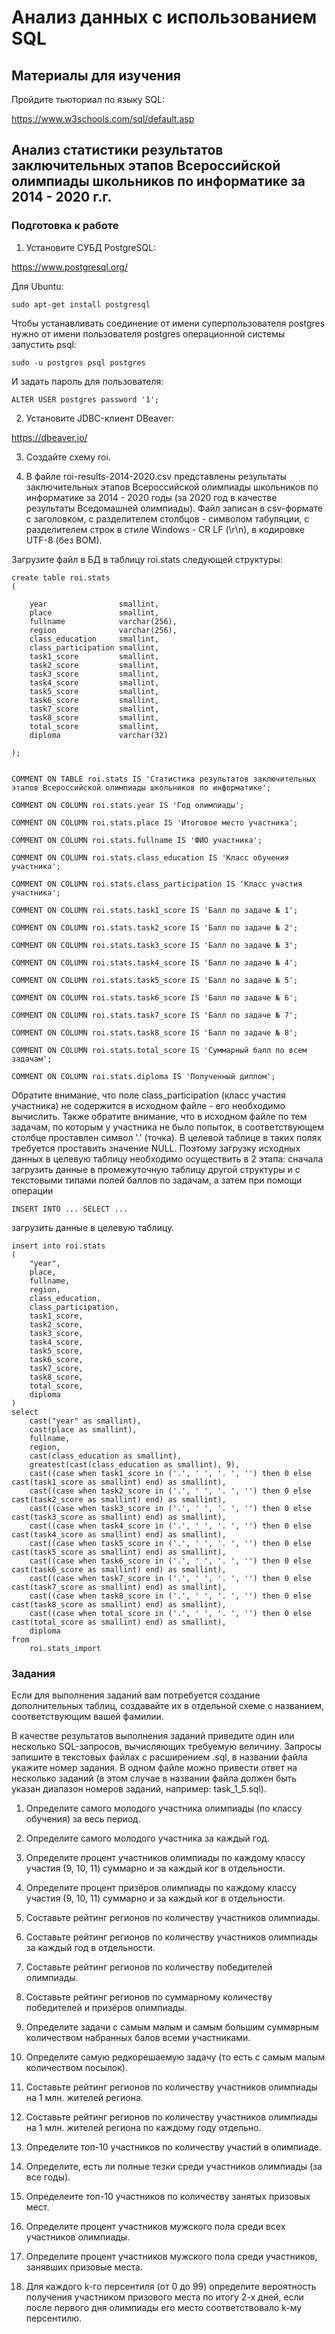 # Анализ данных с использованием SQL

## Материалы для изучения

Пройдите тьюториал по языку SQL:

https://www.w3schools.com/sql/default.asp

## Анализ статистики результатов заключительных этапов Всероссийской олимпиады школьников по информатике за 2014 - 2020 г.г.

### Подготовка к работе

1. Установите СУБД PostgreSQL:

https://www.postgresql.org/

Для Ubuntu:

	sudo apt-get install postgresql
	
Чтобы устанавливать соединение от имени суперпользователя postgres нужно от имени пользователя postgres операционной системы запустить psql:

	sudo -u postgres psql postgres

И задать пароль для пользователя:

	ALTER USER postgres password '1';

2. Установите JDBC-клиент DBeaver:

https://dbeaver.io/

3. Создайте схему roi.

4. В файле roi-results-2014-2020.csv представлены результаты заключительных этапов Всероссийской олимпиады школьников по информатике за 2014 - 2020 годы 
(за 2020 год в качестве результаты Вседомашней олимпиады). Файл записан в csv-формате с заголовком, с разделителем столбцов - символом табуляции, с разделителем строк 
в стиле Windows - CR LF (\r\n), в кодировке UTF-8 (без BOM).

Загрузите файл в БД в таблицу roi.stats следующей структуры:

	create table roi.stats
	(
	
		year				smallint,
		place				smallint,
		fullname			varchar(256),
		region				varchar(256),
		class_education		smallint,
		class_participation	smallint,
		task1_score			smallint,
		task2_score			smallint,
		task3_score			smallint,
		task4_score			smallint,
		task5_score			smallint,
		task6_score			smallint,
		task7_score			smallint,
		task8_score			smallint,
		total_score			smallint,
		diploma				varchar(32)
		
	);

	
	COMMENT ON TABLE roi.stats IS 'Статистика результатов заключительных этапов Всероссийской олимпиады школьников по информатике';

	COMMENT ON COLUMN roi.stats.year IS 'Год олимпиады';

	COMMENT ON COLUMN roi.stats.place IS 'Итоговое место участника';

	COMMENT ON COLUMN roi.stats.fullname IS 'ФИО участника';

	COMMENT ON COLUMN roi.stats.class_education IS 'Класс обучения участника';

	COMMENT ON COLUMN roi.stats.class_participation IS 'Класс участия участника';

	COMMENT ON COLUMN roi.stats.task1_score IS 'Балл по задаче № 1';
	
	COMMENT ON COLUMN roi.stats.task2_score IS 'Балл по задаче № 2';
	
	COMMENT ON COLUMN roi.stats.task3_score IS 'Балл по задаче № 3';
	
	COMMENT ON COLUMN roi.stats.task4_score IS 'Балл по задаче № 4';
	
	COMMENT ON COLUMN roi.stats.task5_score IS 'Балл по задаче № 5';
	
	COMMENT ON COLUMN roi.stats.task6_score IS 'Балл по задаче № 6';
	
	COMMENT ON COLUMN roi.stats.task7_score IS 'Балл по задаче № 7';
	
	COMMENT ON COLUMN roi.stats.task8_score IS 'Балл по задаче № 8';
	
	COMMENT ON COLUMN roi.stats.total_score IS 'Суммарный балл по всем задачам';
	
	COMMENT ON COLUMN roi.stats.diploma IS 'Полученный диплом';
	
Обратите внимание, что поле class_participation (класс участия участника) не содержится в исходном файле - его необходимо вычислить. Также обратите внимание, что 
в исходном файле по тем задачам, по которым у участника не было попыток, в соответствующем столбце проставлен символ '.' (точка). 
В целевой таблице в таких полях требуется проставить значение NULL. Поэтому загрузку исходных данных в целевую таблицу необходимо осуществить в 2 этапа: 
сначала загрузить данные в промежуточную таблицу другой структуры и с текстовыми типами полей баллов по задачам, а затем при помощи операции

	INSERT INTO ... SELECT ...
	
загрузить данные в целевую таблицу.

	insert into roi.stats 
	(
		"year",
		place,
		fullname,
		region,
		class_education,
		class_participation,
		task1_score,
		task2_score,
		task3_score,
		task4_score,
		task5_score,
		task6_score,
		task7_score,
		task8_score,
		total_score,
		diploma
	)
	select
		cast("year" as smallint),
		cast(place as smallint),
		fullname,
		region,
		cast(class_education as smallint),
		greatest(cast(class_education as smallint), 9),
		cast((case when task1_score in ('.', ' ', '. ', '') then 0 else cast(task1_score as smallint) end) as smallint),
		cast((case when task2_score in ('.', ' ', '. ', '') then 0 else cast(task2_score as smallint) end) as smallint),
		cast((case when task3_score in ('.', ' ', '. ', '') then 0 else cast(task3_score as smallint) end) as smallint),
		cast((case when task4_score in ('.', ' ', '. ', '') then 0 else cast(task4_score as smallint) end) as smallint),
		cast((case when task5_score in ('.', ' ', '. ', '') then 0 else cast(task5_score as smallint) end) as smallint),
		cast((case when task6_score in ('.', ' ', '. ', '') then 0 else cast(task6_score as smallint) end) as smallint),
		cast((case when task7_score in ('.', ' ', '. ', '') then 0 else cast(task7_score as smallint) end) as smallint),
		cast((case when task8_score in ('.', ' ', '. ', '') then 0 else cast(task8_score as smallint) end) as smallint),
		cast((case when total_score in ('.', ' ', '. ', '') then 0 else cast(total_score as smallint) end) as smallint),
		diploma
	from
		roi.stats_import

### Задания

Если для выполнения заданий вам потребуется создание дополнительных таблиц, создавайте их в отдельной схеме с названием, соответствующим вашей фамилии.

В качестве результатов выполнения заданий приведите один или несколько SQL-запросов, вычисляющих требуемую величину. Запросы запишите в текстовых файлах с расширением .sql,
в названии файла укажите номер задания. В одном файле можно привести ответ на несколько заданий (в этом случае в названии файла должен быть указан диапазон номеров
заданий, например: task_1_5.sql).

1. Определите самого молодого участника олимпиады (по классу обучения) за весь период.

2. Определите самого молодого участника за каждый год.

3. Определите процент участников олимпиады по каждому классу участия (9, 10, 11) суммарно и за каждый ког в отдельности.

4. Определите процент призёров олимпиады по каждому классу участия (9, 10, 11) суммарно и за каждый ког в отдельности.

5. Составьте рейтинг регионов по количеству участников олимпиады.

6. Составьте рейтинг регионов по количеству участников олимпиады за каждый год в отдельности.

7. Составьте рейтинг регионов по количеству победителей олимпиады.

8. Составьте рейтинг регионов по суммарному количеству победителей и призёров олимпиады.

9. Определите задачи с самым малым и самым большим суммарным количеством набранных балов всеми участниками.

10. Определите самую редкорешаемую задачу (то есть с самым малым количеством посылок).

11. Составьте рейтинг регионов по количеству участников олимпиады на 1 млн. жителей региона.

12. Составьте рейтинг регионов по количеству участников олимпиады на 1 млн. жителей региона по каждому году отдельно.

13. Определите топ-10 участников по количеству участий в олимпиаде.

14. Определите, есть ли полные тезки среди участников олимпиады (за все годы).

15. Определеите топ-10 участников по количеству занятых призовых мест.

16. Определите процент участников мужского пола среди всех участников олимпиады.

17. Определите процент участников мужского пола среди участников, занявших призовые места.

18. Для каждого k-го персентиля (от 0 до 99) определите вероятность получения участником призового места по итогу 2-х дней, если после первого дня олимпиады его место соответствовало k-му персентилю.



